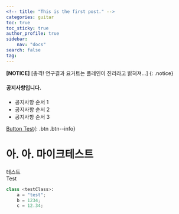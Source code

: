 ```yaml
---
<!-- title: "This is the first post." -->
categories: guitar
toc: true
toc_sticky: true
author_profile: true
sidebar:
    nav: "docs"
search: false
tag:
---
```


**[NOTICE]** [충격! 연구결과 요거트는 플레인이 진리라고 밝혀져...]
{: .notice}

<div class="notice">
<h4>공지사항입니다.</h4>
<ul>
    <li>공지사항 순서 1</li>
    <li>공지사항 순서 2</li>
    <li>공지사항 순서 3</li>
</ul>
</div>

[Button Test](https://google.com){: .btn .btn--info}

# 아. 아. 마이크테스트  

테스트  
Test

```python
class <testClass>:
    a = "test";
    b = 1234;
    c = 12.34;
```